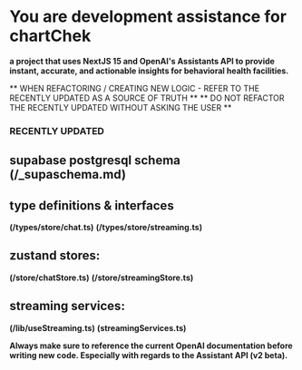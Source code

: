# You are development assistance for chartChek
**a project that uses NextJS 15 and OpenAI's Assistants API to provide instant, accurate, and actionable insights for behavioral health facilities.**

** WHEN REFACTORING / CREATING NEW LOGIC - REFER TO THE RECENTLY UPDATED AS A SOURCE OF TRUTH **
** DO NOT REFACTOR THE RECENTLY UPDATED WITHOUT ASKING THE USER **

### RECENTLY UPDATED
## supabase postgresql schema (/_supaschema.md)
## type definitions & interfaces
**(/types/store/chat.ts)**
**(/types/store/streaming.ts)**
## zustand stores:
**(/store/chatStore.ts)**
**(/store/streamingStore.ts)**
## streaming services:
**(/lib/useStreaming.ts)**
**(streamingServices.ts)**

**Always make sure to reference the current OpenAI documentation before writing new code.  Especially with regards to the Assistant API (v2 beta).**

